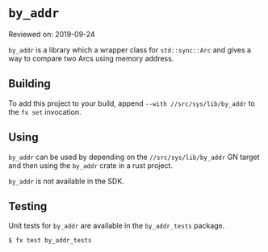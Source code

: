# `by_addr`

Reviewed on: 2019-09-24

`by_addr` is a library which a wrapper class for `std::sync::Arc` and gives a way to compare two Arcs using memory address.

## Building

To add this project to your build, append `--with
//src/sys/lib/by_addr` to the `fx set` invocation.

## Using

`by_addr` can be used by depending on the `//src/sys/lib/by_addr`
GN target and then using the `by_addr` crate in a rust project.

`by_addr` is not available in the SDK.

## Testing

Unit tests for `by_addr` are available in the `by_addr_tests` package.

```
$ fx test by_addr_tests
```
